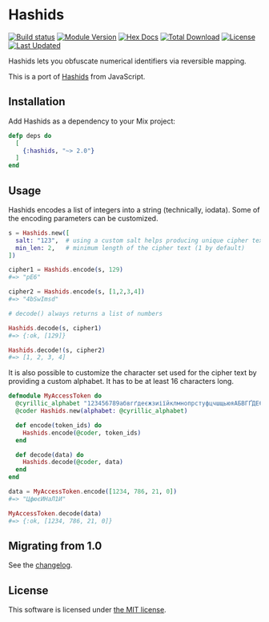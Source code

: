 Hashids
=======

[![Build status](https://travis-ci.org/alco/hashids-elixir.svg "Build status")](https://travis-ci.org/alco/hashids-elixir)
[![Module Version](https://img.shields.io/hexpm/v/hashids.svg)](https://hex.pm/packages/hashids)
[![Hex Docs](https://img.shields.io/badge/hex-docs-lightgreen.svg)](https://hexdocs.pm/hashids/)
[![Total Download](https://img.shields.io/hexpm/dt/hashids.svg)](https://hex.pm/packages/hashids)
[![License](https://img.shields.io/hexpm/l/hashids.svg)](https://github.com/alco/hashids-elixir/blob/master/LICENSE.md)
[![Last Updated](https://img.shields.io/github/last-commit/alco/hashids-elixir.svg)](https://github.com/alco/hashids/commits/master)


Hashids lets you obfuscate numerical identifiers via reversible mapping.

This is a port of [Hashids][1] from JavaScript.

  [1]: http://www.hashids.org/


## Installation

Add Hashids as a dependency to your Mix project:

```elixir
defp deps do
  [
    {:hashids, "~> 2.0"}
  ]
end
```

## Usage

Hashids encodes a list of integers into a string (technically, iodata). Some of the encoding
parameters can be customized.

```elixir
s = Hashids.new([
  salt: "123",  # using a custom salt helps producing unique cipher text
  min_len: 2,   # minimum length of the cipher text (1 by default)
])

cipher1 = Hashids.encode(s, 129)
#=> "pE6"

cipher2 = Hashids.encode(s, [1,2,3,4])
#=> "4bSwImsd"

# decode() always returns a list of numbers

Hashids.decode(s, cipher1)
#=> {:ok, [129]}

Hashids.decode!(s, cipher2)
#=> [1, 2, 3, 4]
```

It is also possible to customize the character set used for the cipher text by
providing a custom alphabet. It has to be at least 16 characters long.

```elixir
defmodule MyAccessToken do
  @cyrillic_alphabet "123456789абвгґдеєжзиіїйклмнопрстуфцчшщьюяАБВГҐДЕЄЖЗИІЇЙКЛМНОПРСТУФЦЧШЩЬЮЯ"
  @coder Hashids.new(alphabet: @cyrillic_alphabet)

  def encode(token_ids) do
    Hashids.encode(@coder, token_ids)
  end

  def decode(data) do
    Hashids.decode(@coder, data)
  end
end

data = MyAccessToken.encode([1234, 786, 21, 0])
#=> "ЦфюєИНаЛ1И"

MyAccessToken.decode(data)
#=> {:ok, [1234, 786, 21, 0]}
```

## Migrating from 1.0

See the [changelog](./CHANGELOG.md).

## License

This software is licensed under [the MIT license](./LICENSE.md).

